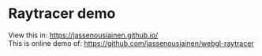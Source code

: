 # Raytracer demo
View this in: https://jassenousiainen.github.io/
<br>This is online demo of: https://github.com/jassenousiainen/webgl-raytracer